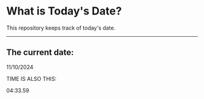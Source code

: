 # What is Today's Date?
This repository keeps track of today's date.
* * *
 
## The current date:  
 11/10/2024 
  
  
 TIME IS ALSO THIS: 
  
 04:33.59 
  
  
